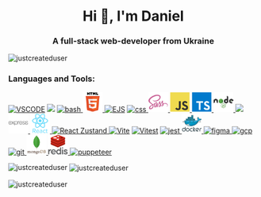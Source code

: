 <h1 align="center">Hi 👋, I'm Daniel</h1>
<h3 align="center">A full-stack web-developer from Ukraine</h3>

<p align="left">
  <img
    src="https://komarev.com/ghpvc/?username=justcreateduser&label=Profile%20views&color=0e75b6&style=flat"
    alt="justcreateduser"
  />
</p>

<h3 align="left">Languages and Tools:</h3>
<p align="left">
  <a href="https://code.visualstudio.com/">
    <img
      src="https://upload.wikimedia.org/wikipedia/commons/thumb/9/9a/Visual_Studio_Code_1.35_icon.svg/1200px-Visual_Studio_Code_1.35_icon.svg.png"
      height="40"
      alt="VSCODE"
  /></a>
  <a href="https://uk.wikipedia.org/wiki/PowerShell"
    ><img
      src="https://upload.wikimedia.org/wikipedia/commons/2/2f/PowerShell_5.0_icon.png"
      height="40"
  /></a>
  <a href="https://www.gnu.org/software/bash/" target="_blank" rel="noreferrer">
    <img
      src="https://www.vectorlogo.zone/logos/gnu_bash/gnu_bash-icon.svg"
      alt="bash"
      width="40"
      height="40"
    /> </a
  ><a href="https://www.w3.org/html/" target="_blank" rel="noreferrer">
    <img
      src="https://raw.githubusercontent.com/devicons/devicon/master/icons/html5/html5-original-wordmark.svg"
      alt="html5"
      width="40"
      height="40"
    /> </a
  ><a href="https://ejs.co/"
    ><img alt="EJS" src="https://img.icons8.com/color/512/ejs.png" height="40"
  /></a>

  <a href="https://www.w3schools.com/css/" target="_blank" rel="noreferrer">
    <img
      src="https://1000logos.net/wp-content/uploads/2020/09/CSS-Logo.png"
      alt="css"
      width="70"
      height="40"
    />
  </a>
  <a href="https://sass-lang.com" target="_blank" rel="noreferrer">
    <img
      src="https://raw.githubusercontent.com/devicons/devicon/master/icons/sass/sass-original.svg"
      alt="sass"
      width="40"
      height="40"
    />
  </a>
  <a
    href="https://developer.mozilla.org/en-US/docs/Web/JavaScript"
    target="_blank"
    rel="noreferrer"
  >
    <img
      src="https://raw.githubusercontent.com/devicons/devicon/master/icons/javascript/javascript-original.svg"
      alt="javascript"
      width="40"
      height="40"
    />
  </a>
  <a href="https://www.typescriptlang.org/" target="_blank" rel="noreferrer">
    <img
      src="https://raw.githubusercontent.com/devicons/devicon/master/icons/typescript/typescript-original.svg"
      alt="typescript"
      width="40"
      height="40"
    />
  </a>
  <a href="https://nodejs.org" target="_blank" rel="noreferrer">
    <img
      src="https://raw.githubusercontent.com/devicons/devicon/master/icons/nodejs/nodejs-original-wordmark.svg"
      alt="nodejs"
      width="40"
      height="40"
    />
  </a>
  <a href="https://fastify.dev/"
    ><img
      src="https://upload.wikimedia.org/wikipedia/commons/e/e3/Fastify.png"
      height="40"
  /></a>
  <a href="https://expressjs.com" target="_blank" rel="noreferrer">
    <img
      src="https://raw.githubusercontent.com/devicons/devicon/master/icons/express/express-original-wordmark.svg"
      alt="express"
      width="40"
      height="40"
    />
  </a>
  <a href="https://reactjs.org/" target="_blank" rel="noreferrer">
    <img
      src="https://raw.githubusercontent.com/devicons/devicon/master/icons/react/react-original-wordmark.svg"
      alt="react"
      width="40"
      height="40"
    />
  </a>
  <a href="https://zustand-demo.pmnd.rs/">
    <img
      alt="React Zustand"
      src="https://user-images.githubusercontent.com/958486/218346783-72be5ae3-b953-4dd7-b239-788a882fdad6.svg"
      height="40"
    />
  </a>
  <a href="https://vite.dev/"
    ><img src="https://vite.dev/logo.svg" alt="Vite" height="40"
  /></a>
  <a href="https://vitest.dev/"
    ><img src="https://vitest.dev/logo.svg" alt="Vitest" height="40"
  /></a>
  <a href="https://jestjs.io" target="_blank" rel="noreferrer">
    <img
      src="https://www.vectorlogo.zone/logos/jestjsio/jestjsio-icon.svg"
      alt="jest"
      width="40"
      height="40"
    />
  </a>
  <a href="https://www.docker.com/" target="_blank" rel="noreferrer">
    <img
      src="https://raw.githubusercontent.com/devicons/devicon/master/icons/docker/docker-original-wordmark.svg"
      alt="docker"
      width="40"
      height="40"
    />
  </a>
  <a href="https://www.figma.com/" target="_blank" rel="noreferrer">
    <img
      src="https://www.vectorlogo.zone/logos/figma/figma-icon.svg"
      alt="figma"
      width="40"
      height="40"
    />
  </a>

  <a href="https://cloud.google.com" target="_blank" rel="noreferrer">
    <img
      src="https://www.vectorlogo.zone/logos/google_cloud/google_cloud-icon.svg"
      alt="gcp"
      width="40"
      height="40"
    />
  </a>
  <a href="https://git-scm.com/" target="_blank" rel="noreferrer">
    <img
      src="https://www.vectorlogo.zone/logos/git-scm/git-scm-icon.svg"
      alt="git"
      width="40"
      height="40"
    />
  </a>
  <a href="https://www.mongodb.com/" target="_blank" rel="noreferrer">
    <img
      src="https://raw.githubusercontent.com/devicons/devicon/master/icons/mongodb/mongodb-original-wordmark.svg"
      alt="mongodb"
      width="40"
      height="40"
    />
  </a>
  <a href="https://redis.io" target="_blank" rel="noreferrer">
    <img
      src="https://raw.githubusercontent.com/devicons/devicon/master/icons/redis/redis-original-wordmark.svg"
      alt="redis"
      width="40"
      height="40"
    />
  </a>
  <a
    href="https://github.com/puppeteer/puppeteer"
    target="_blank"
    rel="noreferrer"
  >
    <img
      src="https://www.vectorlogo.zone/logos/pptrdev/pptrdev-official.svg"
      alt="puppeteer"
      width="40"
      height="40"
    />
  </a>
</p>

<p>
  <img
    align="left"
    src="https://github-readme-stats.vercel.app/api/top-langs?username=justcreateduser&show_icons=true&locale=en&layout=compact"
    alt="justcreateduser"
  />
</p>

<p>
  &nbsp;<img
    align="center"
    src="https://github-readme-stats.vercel.app/api?username=justcreateduser&show_icons=true&locale=en"
    alt="justcreateduser"
  />
</p>

<p>
  <img
    align="center"
    src="https://github-readme-streak-stats.herokuapp.com/?user=justcreateduser&"
    alt="justcreateduser"
  />
</p>
